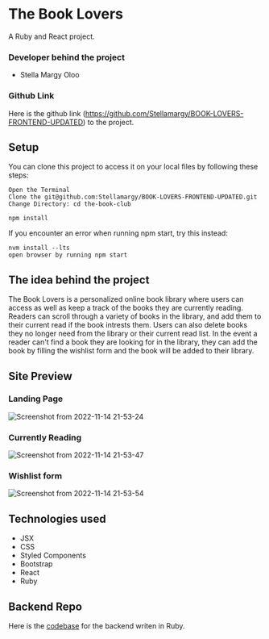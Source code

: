 # The Book Lovers
A Ruby and React project.

### Developer behind the project
+ Stella Margy Oloo
### Github Link
Here is the github link (https://github.com/Stellamargy/BOOK-LOVERS-FRONTEND-UPDATED) to the project. 

## Setup
You can clone this project to access it on your local files by following these steps:
```
Open the Terminal
Clone the git@github.com:Stellamargy/BOOK-LOVERS-FRONTEND-UPDATED.git
Change Directory: cd the-book-club

npm install
```
If you encounter an error when running npm start, try this instead:
```
nvm install --lts
open browser by running npm start
```

## The idea behind the project
The Book Lovers is a personalized online book library where users can access as well as keep a track of the books they are currently reading. 
Readers can scroll through a variety of books in the library, and add them to their current read if the book intrests them. Users can also delete books they no longer need from the library or their current read list. In the event a reader can't find a book they are looking for in the library, they can add the book by filling the wishlist form and the book will be added to their library.

## Site Preview
### Landing Page
![Screenshot from 2022-11-14 21-53-24](https://user-images.githubusercontent.com/106233737/201742737-1eca2cd0-5a16-45fe-954e-f83223a0f994.png)

### Currently Reading
![Screenshot from 2022-11-14 21-53-47](https://user-images.githubusercontent.com/106233737/201742874-b19e8a38-cb5e-4751-8d08-26631df11a5d.png)

### Wishlist form
![Screenshot from 2022-11-14 21-53-54](https://user-images.githubusercontent.com/106233737/201742939-78a3ffaf-edaf-42a4-b617-581e447bdb9c.png)

## Technologies used
+ JSX
+ CSS
+ Styled Components
+ Bootstrap
+ React
+ Ruby

## Backend Repo
Here is the [codebase](https://github.com/Stellamargy/BOOK-LOVERS-BACKEND) for the backend writen in Ruby.
